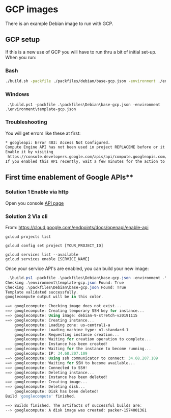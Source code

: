 # GCP images

There is an example Debian image to run with GCP.

## GCP setup

If this is a new use of GCP you will have to run thru a bit of initial set-up.
When you run:

### Bash

```bash
./build.sh -packfile ./packfiles/debian/base-gcp.json -environment ./environment/template-gcp.json
```

### Windows

```powershelll
 .\build.ps1 -packfile .\packfiles\Debian\base-gcp.json -environment .\environment\template-gcp.json
```

### Troubleshooting

You will get errors like these at first:

```bash
* googleapi: Error 403: Access Not Configured.
Compute Engine API has not been used in project REPLACEME before or it is disabled.
Enable it by visiting
 https://console.developers.google.com/apis/api/compute.googleapis.com/overview?project=REPLACEME then retry.
If you enabled this API recently, wait a few minutes for the action to propagate to our systems and retry, accessNotConfigured
```

## First time enablement of Google APIs**

### Solution 1 Enable via http

Open you console [API page](https://console.developers.google.com/apis/api/compute.googleapis.com/overview?project=REPLACEME)

### Solution 2 Via cli

From: <https://cloud.google.com/endpoints/docs/openapi/enable-api>

```cli
gcloud projects list

gcloud config set project [YOUR_PROJECT_ID]

gcloud services list --available
gcloud services enable [SERVICE_NAME]
```

Once your service API's are enabled, you can build your new image:

```powershell
 .\build.ps1 -packfile .\packfiles\Debian\base-gcp.json -environment .\environment\template-gcp.json
Checking .\environment\template-gcp.json Found: True
Checking .\packfiles\Debian\base-gcp.json Found: True
Template validated successfully.
googlecompute output will be in this color.

==> googlecompute: Checking image does not exist...
==> googlecompute: Creating temporary SSH key for instance...
==> googlecompute: Using image: debian-9-stretch-v20191115
==> googlecompute: Creating instance...
    googlecompute: Loading zone: us-central1-a
    googlecompute: Loading machine type: n1-standard-1
    googlecompute: Requesting instance creation...
    googlecompute: Waiting for creation operation to complete...
    googlecompute: Instance has been created!
==> googlecompute: Waiting for the instance to become running...
    googlecompute: IP: 34.68.207.109
==> googlecompute: Using ssh communicator to connect: 34.68.207.109
==> googlecompute: Waiting for SSH to become available...
==> googlecompute: Connected to SSH!
==> googlecompute: Deleting instance...
    googlecompute: Instance has been deleted!
==> googlecompute: Creating image...
==> googlecompute: Deleting disk...
    googlecompute: Disk has been deleted!
Build 'googlecompute' finished.

==> Builds finished. The artifacts of successful builds are:
--> googlecompute: A disk image was created: packer-1574001361
```

